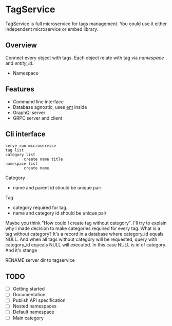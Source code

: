 # TagService
TagService is full microservice for tags management. 
You could use it either independent microservice or embed library.

## Overview
Connect every object with tags. Each object relate with tag via _namespace_ and _entity_id_.
- Namespace 

## Features
- Command line interface
- Database agnostic, uses [ent](https://entgo.io/) inside
- GraphQl server
- GRPC server and client

## Cli interface
```
serve run microservice
tag list
category list
        create name title
namespace list
        create name
```

Category 
 - name and parent id should be unique pair

Tag
 - category required for tag. 
 - name and category id should be unique pair

Maybe you think "How could I create tag without category". 
I'll try to explain why I made decision to make categories required for every tag.
What is a tag without category? It's a record in a database where category_id equals NULL.
And when all tags without category will be requested, query with category_id equeals NULL will executed. In this case NULL is id of category. And it's stange

RENAME server dir to tagservice

## TODO
- [ ] Getting started
- [ ] Documentation
- [ ] Publish API specification
- [ ] Nested namespaces
- [ ] Default namespace 
- [ ] Main category
